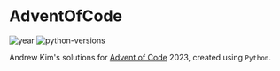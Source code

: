 # AdventOfCode

![year](https://img.shields.io/badge/year-2023-purple)
![python-versions](https://img.shields.io/badge/python-3.9_%7C_3.10_%7C_3.11-limegreen)


Andrew Kim's solutions for [Advent of Code](https://adventofcode.com/) 2023, created using `Python`.